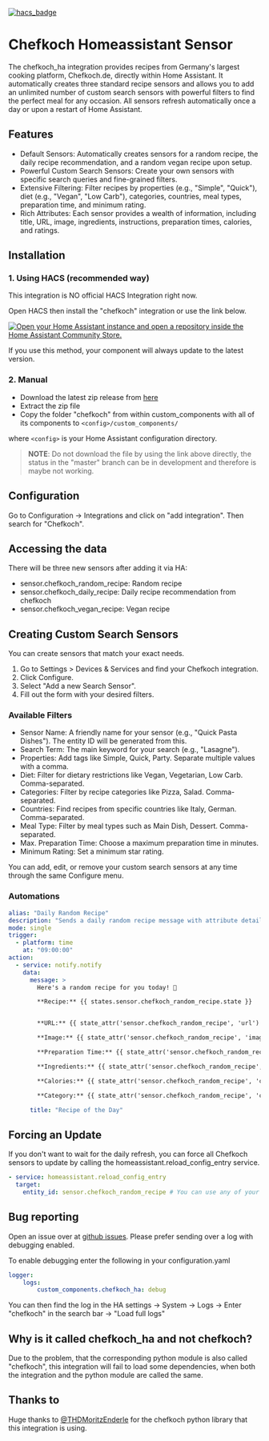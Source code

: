[![hacs_badge](https://img.shields.io/badge/HACS-Default-41BDF5.svg?style=for-the-badge)](https://github.com/hacs/integration)
# Chefkoch Homeassistant Sensor
The chefkoch_ha integration provides recipes from Germany's largest cooking platform, Chefkoch.de, directly within Home Assistant. It automatically creates three standard recipe sensors and allows you to add an unlimited number of custom search sensors with powerful filters to find the perfect meal for any occasion.
All sensors refresh automatically once a day or upon a restart of Home Assistant.

## Features
- Default Sensors: Automatically creates sensors for a random recipe, the daily recipe recommendation, and a random vegan recipe upon setup.
- Powerful Custom Search Sensors: Create your own sensors with specific search queries and fine-grained filters.
- Extensive Filtering: Filter recipes by properties (e.g., "Simple", "Quick"), diet (e.g., "Vegan", "Low Carb"), categories, countries, meal types, preparation time, and minimum rating.
- Rich Attributes: Each sensor provides a wealth of information, including title, URL, image, ingredients, instructions, preparation times, calories, and ratings.

## Installation
### 1. Using HACS (recommended way)

This integration is NO official HACS Integration right now.

Open HACS then install the "chefkoch" integration or use the link below.

[![Open your Home Assistant instance and open a repository inside the Home Assistant Community Store.](https://my.home-assistant.io/badges/hacs_repository.svg)](https://my.home-assistant.io/redirect/hacs_repository/?owner=FaserF&repository=ha-chefkoch&category=integration)

If you use this method, your component will always update to the latest version.

### 2. Manual

- Download the latest zip release from [here](https://github.com/FaserF/ha-chefkoch/releases/latest)
- Extract the zip file
- Copy the folder "chefkoch" from within custom_components with all of its components to `<config>/custom_components/`

where `<config>` is your Home Assistant configuration directory.

>__NOTE__: Do not download the file by using the link above directly, the status in the "master" branch can be in development and therefore is maybe not working.

## Configuration

Go to Configuration -> Integrations and click on "add integration". Then search for "Chefkoch".

## Accessing the data
There will be three new sensors after adding it via HA:
- sensor.chefkoch_random_recipe: Random recipe
- sensor.chefkoch_daily_recipe: Daily recipe recommendation from chefkoch
- sensor.chefkoch_vegan_recipe: Vegan recipe

## Creating Custom Search Sensors
You can create sensors that match your exact needs.
1. Go to Settings > Devices & Services and find your Chefkoch integration.
2. Click Configure.
3. Select "Add a new Search Sensor".
4. Fill out the form with your desired filters.

### Available Filters
- Sensor Name: A friendly name for your sensor (e.g., "Quick Pasta Dishes"). The entity ID will be generated from this.
- Search Term: The main keyword for your search (e.g., "Lasagne").
- Properties: Add tags like Simple, Quick, Party. Separate multiple values with a comma.
- Diet: Filter for dietary restrictions like Vegan, Vegetarian, Low Carb. Comma-separated.
- Categories: Filter by recipe categories like Pizza, Salad. Comma-separated.
- Countries: Find recipes from specific countries like Italy, German. Comma-separated.
- Meal Type: Filter by meal types such as Main Dish, Dessert. Comma-separated.
- Max. Preparation Time: Choose a maximum preparation time in minutes.
- Minimum Rating: Set a minimum star rating.

You can add, edit, or remove your custom search sensors at any time through the same Configure menu.

### Automations
```yaml
alias: "Daily Random Recipe"
description: "Sends a daily random recipe message with attribute details."
mode: single
trigger:
  - platform: time
    at: "09:00:00"
action:
  - service: notify.notify
    data:
      message: >
        Here's a random recipe for you today! 🎉

        **Recipe:** {{ states.sensor.chefkoch_random_recipe.state }}


        **URL:** {{ state_attr('sensor.chefkoch_random_recipe', 'url') }}

        **Image:** {{ state_attr('sensor.chefkoch_random_recipe', 'image_url') }}

        **Preparation Time:** {{ state_attr('sensor.chefkoch_random_recipe', 'totalTime') }}

        **Ingredients:** {{ state_attr('sensor.chefkoch_random_recipe', 'ingredients') | join(', ') }}

        **Calories:** {{ state_attr('sensor.chefkoch_random_recipe', 'calories') }}

        **Category:** {{ state_attr('sensor.chefkoch_random_recipe', 'category') }}

      title: "Recipe of the Day"
```

## Forcing an Update
If you don't want to wait for the daily refresh, you can force all Chefkoch sensors to update by calling the homeassistant.reload_config_entry service.

```yaml
- service: homeassistant.reload_config_entry
  target:
    entity_id: sensor.chefkoch_random_recipe # You can use any of your chefkoch sensors here
```

## Bug reporting
Open an issue over at [github issues](https://github.com/FaserF/ha-chefkoch/issues). Please prefer sending over a log with debugging enabled.

To enable debugging enter the following in your configuration.yaml

```yaml
logger:
    logs:
        custom_components.chefkoch_ha: debug
```

You can then find the log in the HA settings -> System -> Logs -> Enter "chefkoch" in the search bar -> "Load full logs"

## Why is it called chefkoch_ha and not chefkoch?
Due to the problem, that the corresponding python module is also called "chefkoch", this integration will fail to load some dependencies, when both the integration and the python module are called the same.

## Thanks to
Huge thanks to [@THDMoritzEnderle](https://github.com/THDMoritzEnderle/chefkoch) for the chefkoch python library that this integration is using.